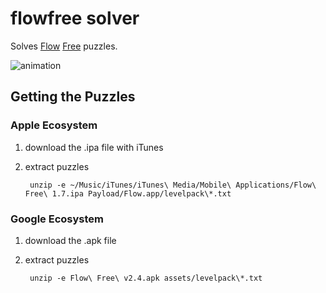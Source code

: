 flowfree solver
===============

Solves [Flow](https://itunes.apple.com/us/app/flow-free/id526641427) [Free](https://play.google.com/store/apps/details?id=com.bigduckgames.flow) puzzles.

![animation](https://raw.github.com/idiomatic/flowfree/master/animation.gif)

Getting the Puzzles
-------------------

### Apple Ecosystem

1. download the .ipa file with iTunes

2. extract puzzles

        unzip -e ~/Music/iTunes/iTunes\ Media/Mobile\ Applications/Flow\ Free\ 1.7.ipa Payload/Flow.app/levelpack\*.txt

### Google Ecosystem

1. download the .apk file

2. extract puzzles

        unzip -e Flow\ Free\ v2.4.apk assets/levelpack\*.txt
